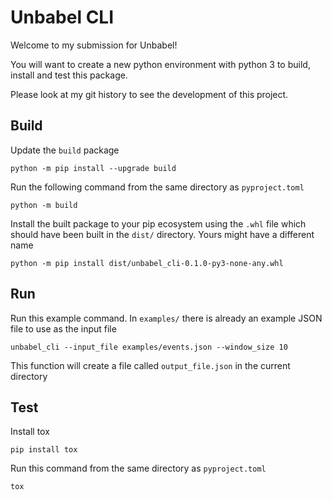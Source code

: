 # Unbabel CLI
Welcome to my submission for Unbabel!

You will want to create a new python environment with python 3 to build, install and test this package.

Please look at my git history to see the development of this project.

## Build
Update the `build` package

    python -m pip install --upgrade build

Run the following command from the same directory as `pyproject.toml`

    python -m build

Install the built package to your pip ecosystem using the `.whl` file which should have been built in the `dist/` directory. Yours might have a different name

    python -m pip install dist/unbabel_cli-0.1.0-py3-none-any.whl

## Run
Run this example command. In `examples/` there is already an example JSON file to use as the input file

    unbabel_cli --input_file examples/events.json --window_size 10

This function will create a file called `output_file.json` in the current directory

## Test

Install tox

    pip install tox

Run this command from the same directory as `pyproject.toml`

    tox